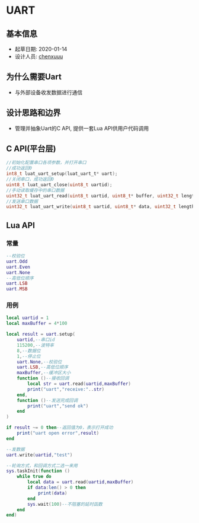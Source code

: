 # UART

## 基本信息

* 起草日期: 2020-01-14
* 设计人员: [chenxuuu](https://github.com/chenxuuu)

## 为什么需要Uart

* 与外部设备收发数据进行通信

## 设计思路和边界

* 管理并抽象Uart的C API, 提供一套Lua API供用户代码调用

## C API(平台层)

```c
//初始化配置串口各项参数，并打开串口
//成功返回0
int8_t luat_uart_setup(luat_uart_t* uart);
//关闭串口，成功返回0
uint8_t luat_uart_close(uint8_t uartid);
//手动读取缓存中的串口数据
uint32_t luat_uart_read(uint8_t uartid, uint8_t* buffer, uint32_t length);
//发送串口数据
uint32_t luat_uart_write(uint8_t uartid, uint8_t* data, uint32_t length);
```

## Lua API

### 常量

```lua
--校验位
uart.Odd
uart.Even
uart.None
--高低位顺序
uart.LSB
uart.MSB
```

### 用例

```lua
local uartid = 1
local maxBuffer = 4*100

local result = uart.setup(
    uartid,--串口id
    115200,--波特率
    8,--数据位
    1,--停止位
    uart.None,--校验位
    uart.LSB,--高低位顺序
    maxBuffer,--缓冲区大小
    function ()--接收回调
        local str = uart.read(uartid,maxBuffer)
        print("uart","receive:"..str)
    end,
    function ()--发送完成回调
        print("uart","send ok")
    end
)

if result ~= 0 then--返回值为0，表示打开成功
    print("uart open error",result)
end

--发数据
uart.write(uartid,"test")

--轮询方式，和回调方式二选一来用
sys.taskInit(function ()
    while true do
        local data = uart.read(uartid,maxBuffer)
        if data:len() > 0 then
            print(data)
        end
        sys.wait(100)--不阻塞的延时函数
    end
end)

```
